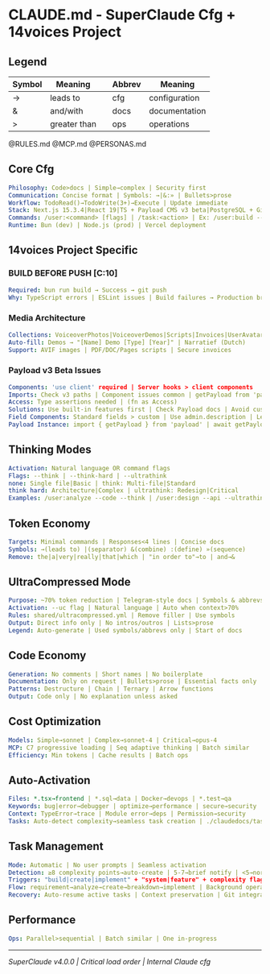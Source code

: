 # CLAUDE.md - SuperClaude Cfg + 14voices Project

## Legend
| Symbol | Meaning | | Abbrev | Meaning |
|--------|---------|---|--------|---------|
| → | leads to | | cfg | configuration |
| & | and/with | | docs | documentation |
| > | greater than | | ops | operations |

@RULES.md
@MCP.md
@PERSONAS.md

## Core Cfg

```yaml
Philosophy: Code>docs | Simple→complex | Security first
Communication: Concise format | Symbols: →|&:» | Bullets>prose
Workflow: TodoRead()→TodoWrite(3+)→Execute | Update immediate
Stack: Next.js 15.3.4|React 19|TS + Payload CMS v3 beta|PostgreSQL + Git|ESLint|Tailwind
Commands: /user:<command> [flags] | /task:<action> | Ex: /user:build --init
Runtime: Bun (dev) | Node.js (prod) | Vercel deployment
```

## 14voices Project Specific

### BUILD BEFORE PUSH [C:10]
```yaml
Required: bun run build → Success → git push
Why: TypeScript errors | ESLint issues | Build failures → Production breaks
```

### Media Architecture
```yaml
Collections: VoiceoverPhotos|VoiceoverDemos|Scripts|Invoices|UserAvatars|Media(legacy)
Auto-fill: Demos → "[Name] Demo [Type] [Year]" | Narratief (Dutch)
Support: AVIF images | PDF/DOC/Pages scripts | Secure invoices
```

### Payload v3 Beta Issues
```yaml
Components: 'use client' required | Server hooks > client components
Imports: Check v3 paths | Component issues common | getPayload from 'payload' NOT getPayloadHMR
Access: Type assertions needed | (fn as Access)
Solutions: Use built-in features first | Check Payload docs | Avoid custom components
Field Components: Standard fields > custom | Use admin.description | Leverage conditions
Payload Instance: import { getPayload } from 'payload' | await getPayload({ config })
```

## Thinking Modes

```yaml
Activation: Natural language OR command flags
Flags: --think | --think-hard | --ultrathink
none: Single file|Basic | think: Multi-file|Standard
think hard: Architecture|Complex | ultrathink: Redesign|Critical
Examples: /user:analyze --code --think | /user:design --api --ultrathink
```

## Token Economy

```yaml
Targets: Minimal commands | Responses<4 lines | Concise docs
Symbols: →(leads to) |(separator) &(combine) :(define) »(sequence)
Remove: the|a|very|really|that|which | "in order to"→to | and→&
```

## UltraCompressed Mode

```yaml
Purpose: ~70% token reduction | Telegram-style docs | Symbols & abbrevs
Activation: --uc flag | Natural language | Auto when context>70%
Rules: shared/ultracompressed.yml | Remove filler | Use symbols
Output: Direct info only | No intros/outros | Lists>prose
Legend: Auto-generate | Used symbols/abbrevs only | Start of docs
```

## Code Economy

```yaml
Generation: No comments | Short names | No boilerplate
Documentation: Only on request | Bullets>prose | Essential facts only
Patterns: Destructure | Chain | Ternary | Arrow functions
Output: Code only | No explanation unless asked
```

## Cost Optimization

```yaml
Models: Simple→sonnet | Complex→sonnet-4 | Critical→opus-4
MCP: C7 progressive loading | Seq adaptive thinking | Batch similar
Efficiency: Min tokens | Cache results | Batch ops
```

## Auto-Activation

```yaml
Files: *.tsx→frontend | *.sql→data | Docker→devops | *.test→qa
Keywords: bug|error→debugger | optimize→performance | secure→security
Context: TypeError→trace | Module error→deps | Permission→security
Tasks: Auto-detect complexity→seamless task creation | ./claudedocs/tasks/in-progress→auto-resume
```

## Task Management

```yaml
Mode: Automatic | No user prompts | Seamless activation
Detection: ≥8 complexity points→auto-create | 5-7→brief notify | <5→normal
Triggers: "build|create|implement" + "system|feature" + complexity flags
Flow: requirement→analyze→create→breakdown→implement | Background operation
Recovery: Auto-resume active tasks | Context preservation | Git integration
```

## Performance

```yaml
Ops: Parallel>sequential | Batch similar | One in-progress
```

---
*SuperClaude v4.0.0 | Critical load order | Internal Claude cfg*